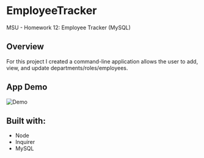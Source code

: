 # EmployeeTracker
MSU - Homework 12: Employee Tracker (MySQL)

## Overview
For this project I created a command-line application allows the user to add, view, and update departments/roles/employees.

## App Demo
![Demo](assets/images/demo1.png)

## Built with:
* Node
* Inquirer
* MySQL